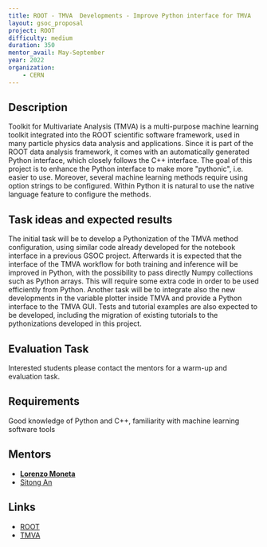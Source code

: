 ```yaml
---
title: ROOT - TMVA  Developments - Improve Python interface for TMVA  
layout: gsoc_proposal
project: ROOT
difficulty: medium
duration: 350
mentor_avail: May-September
year: 2022
organization:
    - CERN
---
```


## Description

Toolkit for Multivariate Analysis (TMVA) is a multi-purpose machine learning toolkit integrated into the ROOT scientific software framework, used in many particle physics data analysis and
applications. Since it is part of the ROOT data analysis framework, it comes with an automatically generated Python interface, which closely follows the C++ interface.
The goal of this project is to enhance the Python interface to make more "pythonic", i.e. easier to use. Moreover, several machine learning methods require using option strings to be
configured. Within Python it is natural to use the native language feature to configure the methods.

## Task ideas and expected results

The initial task will be to develop a Pythonization of the TMVA method configuration, using similar code already developed for the notebook interface in a previous GSOC project.
Afterwards it is expected that the interface of the TMVA workflow for both training and inference will be improved in Python, with the possibility to pass directly Numpy collections such as Python
arrays. This will require some extra code in order to be used efficiently from Python.
Another task will be to integrate also the new developments in the variable plotter inside TMVA and provide a Python interface to the TMVA GUI.
Tests and tutorial examples are also expected to be developed, including the migration of existing tutorials to the pythonizations developed in this project.


## Evaluation Task

Interested students please contact the mentors for a warm-up and evaluation task.

## Requirements
 Good knowledge of Python and  C++, familiarity with machine learning software tools

## Mentors
 * **[Lorenzo Moneta](mailto:Lorenzo.Moneta@cern.ch)**
 * [Sitong An](mailto:s.an@cern.ch)


## Links
 * [ROOT](https://root.cern/)
 * [TMVA](https://root.cern/manual/tmva/)

